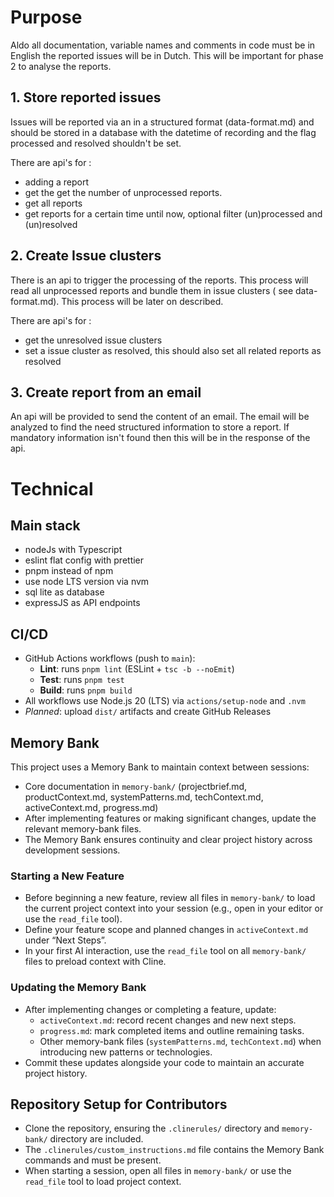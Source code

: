 # Purpose

Aldo all documentation, variable names and comments in code must be in English the reported issues will be in Dutch. This will be important for phase 2 to analyse the reports.

## 1. Store reported issues

Issues will be reported via an in a structured format (data-format.md) and
should be stored in a database with the datetime of recording and the flag processed and resolved shouldn't be set.

There are api's for :

- adding a report
- get the get the number of unprocessed reports.
- get all reports
- get reports for a certain time until now, optional filter (un)processed and (un)resolved

## 2. Create Issue clusters

There is an api to trigger the processing of the reports.
This process will read all unprocessed reports and bundle them in issue clusters ( see data-format.md). This process will be later on described.

There are api's for :

- get the unresolved issue clusters
- set a issue cluster as resolved, this should also set all related reports as resolved

## 3. Create report from an email
An api will be provided to send the content of an email. The email will be analyzed to find the need structured information to store a report. If mandatory information isn't found then this will be in the response of the api.

# Technical

## Main stack

- nodeJs with Typescript
- eslint flat config with prettier
- pnpm instead of npm
- use node LTS version via nvm
- sql lite as database
- expressJS as API endpoints


## CI/CD

- GitHub Actions workflows (push to `main`):
  - **Lint**: runs `pnpm lint` (ESLint + `tsc -b --noEmit`)
  - **Test**: runs `pnpm test`
  - **Build**: runs `pnpm build`
- All workflows use Node.js 20 (LTS) via `actions/setup-node` and `.nvm`
- _Planned_: upload `dist/` artifacts and create GitHub Releases

## Memory Bank

This project uses a Memory Bank to maintain context between sessions:
- Core documentation in `memory-bank/` (projectbrief.md, productContext.md, systemPatterns.md, techContext.md, activeContext.md, progress.md)
- After implementing features or making significant changes, update the relevant memory-bank files.
- The Memory Bank ensures continuity and clear project history across development sessions.

### Starting a New Feature

- Before beginning a new feature, review all files in `memory-bank/` to load the current project context into your session (e.g., open in your editor or use the `read_file` tool).
- Define your feature scope and planned changes in `activeContext.md` under “Next Steps”.
- In your first AI interaction, use the `read_file` tool on all `memory-bank/` files to preload context with Cline.

### Updating the Memory Bank

- After implementing changes or completing a feature, update:
  - `activeContext.md`: record recent changes and new next steps.
  - `progress.md`: mark completed items and outline remaining tasks.
  - Other memory-bank files (`systemPatterns.md`, `techContext.md`) when introducing new patterns or technologies.
- Commit these updates alongside your code to maintain an accurate project history.

## Repository Setup for Contributors

- Clone the repository, ensuring the `.clinerules/` directory and `memory-bank/` directory are included.
- The `.clinerules/custom_instructions.md` file contains the Memory Bank commands and must be present.
- When starting a session, open all files in `memory-bank/` or use the `read_file` tool to load project context.
